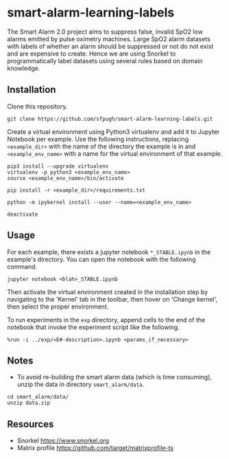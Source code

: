 # smart-alarm-learning-labels
The Smart Alarm 2.0 project aims to suppress false, invalid SpO2 low alarms emitted by pulse oximetry machines. Large SpO2 alarm datasets with labels of whether an alarm should be suppressed or not do not exist and are expensive to create. Hence we are using Snorkel to programmatically label datasets using several rules based on domain knowledge.

## Installation
Clone this repository.
```
git clone https://github.com/sfpugh/smart-alarm-learning-labels.git
```

Create a virtual environment using Python3 virtualenv and add it to Jupyter Notebook per example. Use the following instructions, replacing `<example_dir>` with the name of the directory the example is in and `<example_env_name>` with a name for the virtual environment of that example.
```
pip3 install --upgrade virtualenv
virtualenv -p python3 <example_env_name>
source <example_env_name>/bin/activate

pip install -r <example_dir>/requirements.txt

python -m ipykernel install --user --name=<example_env_name>

deactivate
```

## Usage
For each example, there exists a jupyter notebook `*_STABLE.ipynb` in the example's directory. You can open the notebook with the following command.
```
jupyter notebook <blah>_STABLE.ipynb
```

Then activate the virtual environment created in the installation step by navigating to the 'Kernel' tab in the toolbar, then hover on 'Change kernel', then select the proper environment.

To run experiments in the `exp` directory, append cells to the end of the notebook that invoke the experiment script like the following. 
```
%run -i ../exp/<E#-description>.ipynb <params_if_necessary>
```

## Notes
- To avoid re-building the smart alarm data (which is time consuming), unzip the data in directory `smart_alarm/data`.
```
cd smart_alarm/data/
unzip data.zip
```


## Resources
- Snorkel https://www.snorkel.org 
- Matrix profile https://github.com/target/matrixprofile-ts

